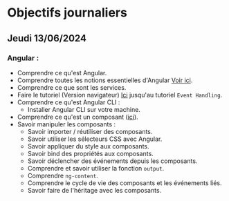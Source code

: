 # Objectifs journaliers

## Jeudi 13/06/2024

### Angular :

- Comprendre ce qu'est Angular.
- Comprendre toutes les notions essentielles d'Angular [Voir ici](https://angular.dev/essentials).
- Comprendre ce que sont les services.
- Faire le tutoriel (Version navigateur) [Ici](https://angular.dev/tutorials/learn-angular) jusqu'au tutoriel `Event Handling`.
- Comprendre ce qu'est Angular CLI :
  - Installer Angular CLI sur votre machine.
- Comprendre ce qu'est un composant ([ici](https://angular.dev/guide/components)).
- Savoir manipuler les composants :
  - Savoir importer / réutiliser des composants.
  - Savoir utiliser les sélecteurs CSS avec Angular.
  - Savoir appliquer du style aux composants.
  - Savoir bind des propriétés aux composants.
  - Savoir déclencher des événements depuis les composants.
  - Comprendre et savoir utiliser la fonction `output`.
  - Comprendre `ng-content`.
  - Comprendre le cycle de vie des composants et les événements liés.
  - Savoir faire de l'héritage avec les composants.